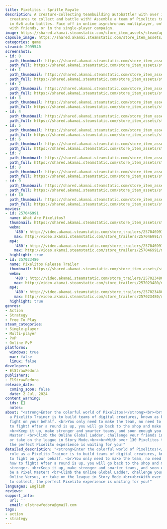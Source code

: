 ```yaml
---
title: Pixelitos - Spritle Royale
description: A creature-collecting teambuilding autobattler with over 130 unique elemental
  creatures to collect and battle with! Assemble a team of Pixelitos to face opponents
  in 6v6 auto battles. Face off in online asynchronous multiplayer, online versus
  with friends, or in the single-player campaign.
image: https://shared.akamai.steamstatic.com/store_item_assets/steam/apps/2999540/header.jpg?t=1729435402
capsule_image: https://shared.akamai.steamstatic.com/store_item_assets/steam/apps/2999540/capsule_231x87.jpg?t=1729435402
categories: game
steamid: 2999540
screenshots:
- id: 0
  path_thumbnail: https://shared.akamai.steamstatic.com/store_item_assets/steam/apps/2999540/ss_46f5cfa7c853107d8bb26c073c0b65d8e4d49457.600x338.jpg?t=1729435402
  path_full: https://shared.akamai.steamstatic.com/store_item_assets/steam/apps/2999540/ss_46f5cfa7c853107d8bb26c073c0b65d8e4d49457.1920x1080.jpg?t=1729435402
- id: 1
  path_thumbnail: https://shared.akamai.steamstatic.com/store_item_assets/steam/apps/2999540/ss_1a285b344aff25e0dbac8aeb1309c45ce2b9e21e.600x338.jpg?t=1729435402
  path_full: https://shared.akamai.steamstatic.com/store_item_assets/steam/apps/2999540/ss_1a285b344aff25e0dbac8aeb1309c45ce2b9e21e.1920x1080.jpg?t=1729435402
- id: 2
  path_thumbnail: https://shared.akamai.steamstatic.com/store_item_assets/steam/apps/2999540/ss_067cd76a4bc7ba864e692583d5d0807e2bdbc530.600x338.jpg?t=1729435402
  path_full: https://shared.akamai.steamstatic.com/store_item_assets/steam/apps/2999540/ss_067cd76a4bc7ba864e692583d5d0807e2bdbc530.1920x1080.jpg?t=1729435402
- id: 3
  path_thumbnail: https://shared.akamai.steamstatic.com/store_item_assets/steam/apps/2999540/ss_0b69edda2e63e54efab7ca3e6cca7cbd1022b2d9.600x338.jpg?t=1729435402
  path_full: https://shared.akamai.steamstatic.com/store_item_assets/steam/apps/2999540/ss_0b69edda2e63e54efab7ca3e6cca7cbd1022b2d9.1920x1080.jpg?t=1729435402
- id: 4
  path_thumbnail: https://shared.akamai.steamstatic.com/store_item_assets/steam/apps/2999540/ss_e1037ce50c79752bea69c8bafdeb5ded4903e87d.600x338.jpg?t=1729435402
  path_full: https://shared.akamai.steamstatic.com/store_item_assets/steam/apps/2999540/ss_e1037ce50c79752bea69c8bafdeb5ded4903e87d.1920x1080.jpg?t=1729435402
- id: 5
  path_thumbnail: https://shared.akamai.steamstatic.com/store_item_assets/steam/apps/2999540/ss_6c3e77ea009f70e64e4cd4352a2d14d3a7cb77cb.600x338.jpg?t=1729435402
  path_full: https://shared.akamai.steamstatic.com/store_item_assets/steam/apps/2999540/ss_6c3e77ea009f70e64e4cd4352a2d14d3a7cb77cb.1920x1080.jpg?t=1729435402
- id: 6
  path_thumbnail: https://shared.akamai.steamstatic.com/store_item_assets/steam/apps/2999540/ss_cdea36349933ce37497d13edc2a090bb64f0b096.600x338.jpg?t=1729435402
  path_full: https://shared.akamai.steamstatic.com/store_item_assets/steam/apps/2999540/ss_cdea36349933ce37497d13edc2a090bb64f0b096.1920x1080.jpg?t=1729435402
- id: 7
  path_thumbnail: https://shared.akamai.steamstatic.com/store_item_assets/steam/apps/2999540/ss_7b26e5fec78cb2f839785474b506f073cb617415.600x338.jpg?t=1729435402
  path_full: https://shared.akamai.steamstatic.com/store_item_assets/steam/apps/2999540/ss_7b26e5fec78cb2f839785474b506f073cb617415.1920x1080.jpg?t=1729435402
- id: 8
  path_thumbnail: https://shared.akamai.steamstatic.com/store_item_assets/steam/apps/2999540/ss_99684be306aee7613619b902632e264cb334541d.600x338.jpg?t=1729435402
  path_full: https://shared.akamai.steamstatic.com/store_item_assets/steam/apps/2999540/ss_99684be306aee7613619b902632e264cb334541d.1920x1080.jpg?t=1729435402
- id: 9
  path_thumbnail: https://shared.akamai.steamstatic.com/store_item_assets/steam/apps/2999540/ss_cf7dabd1ff8803059350f9ea0fdd3f05b8cb6378.600x338.jpg?t=1729435402
  path_full: https://shared.akamai.steamstatic.com/store_item_assets/steam/apps/2999540/ss_cf7dabd1ff8803059350f9ea0fdd3f05b8cb6378.1920x1080.jpg?t=1729435402
- id: 10
  path_thumbnail: https://shared.akamai.steamstatic.com/store_item_assets/steam/apps/2999540/ss_5c5a2e35f0c8ea8dc759e21d81d9ce62c301ceff.600x338.jpg?t=1729435402
  path_full: https://shared.akamai.steamstatic.com/store_item_assets/steam/apps/2999540/ss_5c5a2e35f0c8ea8dc759e21d81d9ce62c301ceff.1920x1080.jpg?t=1729435402
movies:
- id: 257046991
  name: What Are Pixelitos?
  thumbnail: https://shared.akamai.steamstatic.com/store_item_assets/steam/apps/257046991/movie.293x165.jpg?t=1729435401
  webm:
    '480': http://video.akamai.steamstatic.com/store_trailers/257046991/movie480_vp9.webm?t=1729435401
    max: http://video.akamai.steamstatic.com/store_trailers/257046991/movie_max_vp9.webm?t=1729435401
  mp4:
    '480': http://video.akamai.steamstatic.com/store_trailers/257046991/movie480.mp4?t=1729435401
    max: http://video.akamai.steamstatic.com/store_trailers/257046991/movie_max.mp4?t=1729435401
  highlight: true
- id: 257023480
  name: Pixelitos Release Trailer
  thumbnail: https://shared.akamai.steamstatic.com/store_item_assets/steam/apps/257023480/movie.293x165.jpg?t=1716979184
  webm:
    '480': http://video.akamai.steamstatic.com/store_trailers/257023480/movie480_vp9.webm?t=1716979184
    max: http://video.akamai.steamstatic.com/store_trailers/257023480/movie_max_vp9.webm?t=1716979184
  mp4:
    '480': http://video.akamai.steamstatic.com/store_trailers/257023480/movie480.mp4?t=1716979184
    max: http://video.akamai.steamstatic.com/store_trailers/257023480/movie_max.mp4?t=1716979184
  highlight: true
genres:
- Action
- Strategy
- Free To Play
steam_categories:
- Single-player
- Multi-player
- PvP
- Online PvP
platforms:
  windows: true
  mac: false
  linux: false
developers:
- ElStrawFedora
publishers:
- ElStrawFedora
release_date:
  coming_soon: false
  date: 2 Jul, 2024
content_warning:
  ids: []
  notes:
about: "<strong>Enter the colorful world of Pixelitos!</strong><br><br>Your role as
  a Pixelito Trainer is to build teams of digital creatures, known as Pixelitos, to
  fight on your behalf. <br>You only need to make the team, no need to tell them how
  to fight! After a round is up, you will go back to the shop and make your team stronger.
  <br>Keep it up, make stronger and smarter teams, and soon enough you will be a Pixel
  Master! <br>Climb the Online Global Ladder, challenge your friends in Online Versus,
  or take on the league in Story Mode.<br><br>With over 130 Pixelitos to collect,
  the perfect Pixelito experience is waiting for you!"
detailed_description: "<strong>Enter the colorful world of Pixelitos!</strong><br><br>Your
  role as a Pixelito Trainer is to build teams of digital creatures, known as Pixelitos,
  to fight on your behalf. <br>You only need to make the team, no need to tell them
  how to fight! After a round is up, you will go back to the shop and make your team
  stronger. <br>Keep it up, make stronger and smarter teams, and soon enough you will
  be a Pixel Master! <br>Climb the Online Global Ladder, challenge your friends in
  Online Versus, or take on the league in Story Mode.<br><br>With over 130 Pixelitos
  to collect, the perfect Pixelito experience is waiting for you!"
languages: English
reviews:
support_info:
  url: ''
  email: elstrawfedora@gmail.com
tags:
- action
- strategy
---
```


